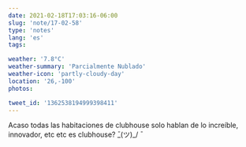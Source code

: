 ```yaml
---
date: 2021-02-18T17:03:16-06:00
slug: 'note/17-02-58'
type: 'notes'
lang: 'es'
tags:

weather: '7.8°C'
weather-summary: 'Parcialmente Nublado'
weather-icon: 'partly-cloudy-day'
location: '26,-100'
photos:

tweet_id: '1362538194999398411'
---
```

Acaso todas las habitaciones de clubhouse solo hablan de lo increíble, innovador, etc etc es clubhouse?  ̄\_(ツ)_/ ̄